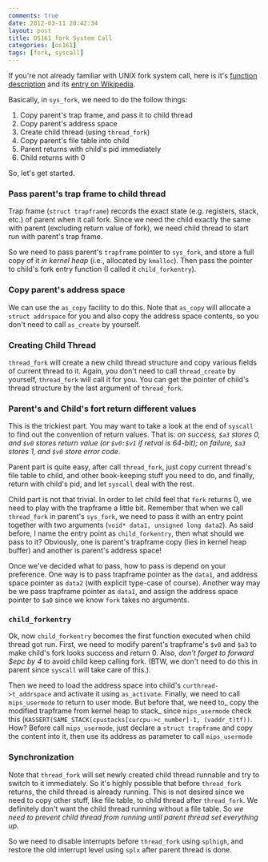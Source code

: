 ```yaml
---
comments: true
date: 2012-03-11 20:42:34
layout: post
title: OS161 fork System Call
categories: [os161]
tags: [fork, syscall]
---
```


If you're not already familiar with UNIX fork system call, here is it's
[function description][unix_fork] and its [entry on Wikipedia][fork_wiki].

Basically, in `sys_fork`, we need to do the follow things:

 1. Copy parent's trap frame, and pass it to child thread
 2. Copy parent's address space
 3. Create child thread (using `thread_fork`)
 4. Copy parent's file table into child
 5. Parent returns with child's pid immediately
 6. Child returns with 0

So, let's get started.


<!-- more -->

### Pass parent's trap frame to child thread

Trap frame (`struct trapframe`) records the exact state (e.g. registers, stack, 
etc.) of parent when
it call fork. Since we need the child exactly the same with parent (excluding
return value of fork), we need child thread to start run with parent's trap
frame.

So we need to pass parent's `trapframe` pointer to `sys_fork`, and store a full
copy of it _in kernel heap_ (i.e., allocated by `kmalloc`). Then pass the
pointer to child's fork entry function (I called it `child_forkentry`).


### Copy parent's address space

We can use the `as_copy` facility to do this. Note that `as_copy` will allocate
a `struct addrspace` for you and also copy the address space contents, so you
don't need to call `as_create` by yourself. 


### Creating Child Thread

`thread_fork` will create a new child thread structure and copy various fields
of current thread to it. Again, you don't need to call `thread_create` by
yourself, `thread_fork` will call it for you. You can get the pointer of child's
thread structure by the last argument of `thread_fork`.


### Parent's and Child's fort return different values

This is the trickiest part. You may want to take a look at the end of `syscall`
to find out the convention of return values. That is: _on success, `$a3` stores
0, and `$v0` stores return value (or `$v0:$v1` if retval is 64-bit); on failure, `$a3`
stores 1, and `$v0` store error code_.

Parent part is quite easy, after call `thread_fork`, just copy current thread's
file table to child, and other book-keeping stuff you need to do, and finally,
return with child's pid, and let `syscall` deal with the rest.

Child part is not that trivial. In order to let child feel that `fork` returns
0, we need to play with the trapframe a little bit. Remember that when we call
`thread_fork` in parent's `sys_fork`, we need to pass it with an entry point
together with two arguments (`void* data1, unsigned long data2`). As said before,
I name the entry point as `child_forkentry`, then what should we pass to it?
Obviously, one is parent's trapframe copy (lies in kernel heap buffer) and
another is parent's address space!

Once we've decided what to pass, how to pass is depend on your preference. One
way is to pass trapframe pointer as the `data1`, and address space pointer as
`data2` (with explicit type-case of course). Another way may be we pass trapframe pointer
as `data1`, and assign the address space pointer to `$a0` since we know `fork` takes
no arguments.


### `child_forkentry`

Ok, now `child_forkentry` becomes the first function executed when child
thread got run. First, we need to modify parent's trapframe's `$v0` and `$a3`
to make child's fork looks success and return 0. Also, _don't forget to
forward $epc by 4_ to avoid child keep calling fork. (BTW, we don't need
to do this in parent since `syscall` will take care of this.). 

Then we
need to load the address space into child's `curthread->t_addrspace` and
activate it using `as_activate`. Finally, we need to call `mips_usermode`
to return to user mode. But before that, we need to_ copy the modified
trapframe from kernel heap to stack_ since `mips_usermode` check this
(`KASSERT(SAME_STACK(cpustacks[curcpu->c_number]-1, (vaddr_t)tf))`. How? Before
call `mips_usermode`, just declare a `struct trapframe` and copy the content
into it, then use its address as parameter to call `mips_usermode`

### Synchronization

Note that `thread_fork` will set newly created child thread runnable and try to
switch to it immediately. So it's highly possible that before `thread_fork`
returns, the child thread is already running. This is not desired since we
need to copy other stuff, like file table, to child thread after
`thread_fork`. We definitely don't want the child thread running without a
file table. So _we need to prevent child thread from running until parent
thread set everything up._

So we need to disable interrupts before `thread_fork` using `splhigh`, and
restore the old interrupt level using `splx` after parent thread is done.


[unix_fork]: http://linux.die.net/man/2/fork
[fork_wiki]: http://en.wikipedia.org/wiki/Fork_(operating_system)
